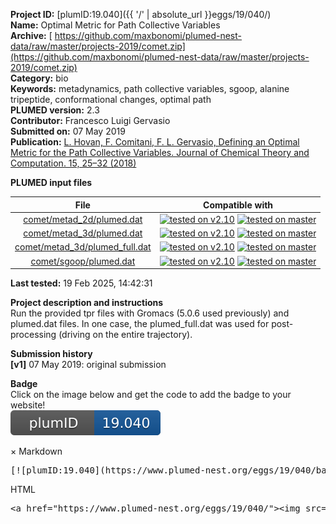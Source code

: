 **Project ID:** [plumID:19.040]({{ '/' | absolute_url }}eggs/19/040/)  
**Name:**  Optimal Metric for Path Collective Variables  
**Archive:** [ https://github.com/maxbonomi/plumed-nest-data/raw/master/projects-2019/comet.zip](https://github.com/maxbonomi/plumed-nest-data/raw/master/projects-2019/comet.zip)  
**Category:**  bio  
**Keywords:**  metadynamics, path collective variables, sgoop, alanine tripeptide, conformational changes, optimal path  
**PLUMED version:**  2.3  
**Contributor:**  Francesco Luigi Gervasio  
**Submitted on:** 07 May 2019  
**Publication:** [L. Hovan, F. Comitani, F. L. Gervasio, Defining an Optimal Metric for the Path Collective Variables. Journal of Chemical Theory and Computation. 15, 25–32 (2018)](http://dx.doi.org/10.1021/acs.jctc.8b00563)  
  
**PLUMED input files**  
  
| File     | Compatible with |  
|:--------:|:--------:|  
| [comet/metad_2d/plumed.dat](./data/comet/metad_2d/plumed.dat.md) |  [![tested on v2.10](https://img.shields.io/badge/v2.10-passing-green.svg)](data/comet/metad_2d/plumed.dat.plumed.stderr) [![tested on master](https://img.shields.io/badge/master-passing-green.svg)](data/comet/metad_2d/plumed.dat.plumed_master.stderr) |  
| [comet/metad_3d/plumed.dat](./data/comet/metad_3d/plumed.dat.md) |  [![tested on v2.10](https://img.shields.io/badge/v2.10-passing-green.svg)](data/comet/metad_3d/plumed.dat.plumed.stderr) [![tested on master](https://img.shields.io/badge/master-passing-green.svg)](data/comet/metad_3d/plumed.dat.plumed_master.stderr) |  
| [comet/metad_3d/plumed_full.dat](./data/comet/metad_3d/plumed_full.dat.md) |  [![tested on v2.10](https://img.shields.io/badge/v2.10-passing-green.svg)](data/comet/metad_3d/plumed_full.dat.plumed.stderr) [![tested on master](https://img.shields.io/badge/master-passing-green.svg)](data/comet/metad_3d/plumed_full.dat.plumed_master.stderr) |  
| [comet/sgoop/plumed.dat](./data/comet/sgoop/plumed.dat.md) |  [![tested on v2.10](https://img.shields.io/badge/v2.10-passing-green.svg)](data/comet/sgoop/plumed.dat.plumed.stderr) [![tested on master](https://img.shields.io/badge/master-passing-green.svg)](data/comet/sgoop/plumed.dat.plumed_master.stderr) |  
  
**Last tested:**  19 Feb 2025, 14:42:31
  
**Project description and instructions**  
Run the provided tpr files with Gromacs (5.0.6 used previously) and plumed.dat files. In one case, the plumed_full.dat was used for post-processing (driving on the entire trajectory).

  
**Submission history**  
**[v1]** 07 May 2019: original submission  
  
**Badge**  
Click on the image below and get the code to add the badge to your website!  
<img src="./badge.svg" alt="plumeDnest:19.040" id="myBtn" class="badge">
<div id="myModal" class="modal">
  <div class="modal-content">
    <span class="close">&times;</span>
    Markdown<pre>[![plumID:19.040](https://www.plumed-nest.org/eggs/19/040/badge.svg)](https://www.plumed-nest.org/eggs/19/040/)</pre>
    HTML<pre>&lt;a href="https://www.plumed-nest.org/eggs/19/040/"&gt;&lt;img src="https://www.plumed-nest.org/eggs/19/040/badge.svg" alt="plumID:19.040"&gt;&lt;/a&gt;</pre>
  </div>
</div>

